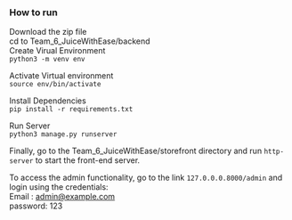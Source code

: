 ### How to run 
Download the zip file   
cd to Team_6_JuiceWithEase/backend  
Create Virual Environment  
`python3 -m venv env`

Activate Virtual environment  
`source env/bin/activate`

Install Dependencies  
`pip install -r requirements.txt`

Run Server  
`python3 manage.py runserver`

Finally, go to the Team_6_JuiceWithEase/storefront directory and run `http-server` to start the front-end server. 

To access the admin functionality, go to the link `127.0.0.0.8000/admin` and login using the credentials:  
Email : admin@example.com  
password: 123  
